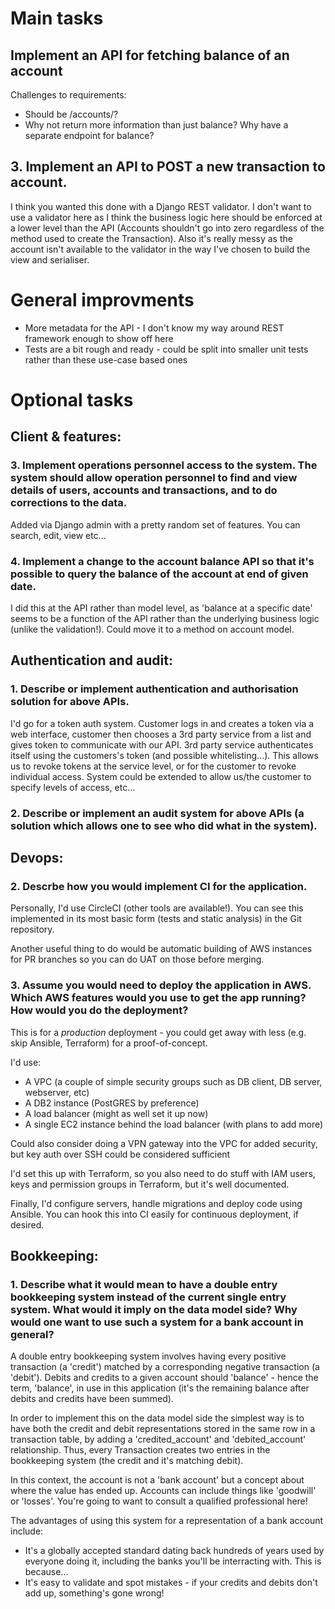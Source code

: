 Main tasks
===
## Implement an API for fetching balance of an account
Challenges to requirements:
* Should be /accounts/?
* Why not return more information than just balance? Why have a separate endpoint for balance?

## 3. Implement an API to POST a new transaction to account.
I think you wanted this done with a Django REST validator. I don't want to use a validator here as I think the business logic here should be enforced at a lower level than the API (Accounts shouldn't go into zero regardless of the method used to create the Transaction). Also it's really messy as the account isn't available to the validator in the way I've chosen to build the view and serialiser.


General improvments
===
* More metadata for the API - I don't know my way around REST framework enough to show off here
* Tests are a bit rough and ready - could be split into smaller unit tests rather than these use-case based ones


Optional tasks
===

## Client & features:
### 3. Implement operations personnel access to the system. The system should allow operation personnel to find and view details of users, accounts and transactions, and to do corrections to the data.
Added via Django admin with a pretty random set of features. You can search, edit, view etc...

### 4. Implement a change to the account balance API so that it's possible to query the balance of the account at end of given date.
I did this at the API rather than model level, as 'balance at a specific date' seems to be a function of the API rather than the underlying business logic (unlike the validation!). Could move it to a method on account model.

## Authentication and audit:
### 1. Describe or implement authentication and authorisation solution for above APIs.
I'd go for a token auth system. Customer logs in and creates a token via a web interface, customer then chooses a 3rd party service from a list and gives token to communicate with our API. 3rd party service authenticates itself using the customers's token (and possible whitelisting...). This allows us to revoke tokens at the service level, or for the customer to revoke individual access. System could be extended to allow us/the customer to specify levels of access, etc...

### 2. Describe or implement an audit system for above APIs (a solution which allows one to see who did what in the system).

## Devops:
### 2. Descrbe how you would implement CI for the application.
Personally, I'd use CircleCI (other tools are available!). You can see this implemented in its most basic form (tests and static analysis) in the Git repository.

Another useful thing to do would be automatic building of AWS instances for PR branches so you can do UAT on those before merging.

### 3. Assume you would need to deploy the application in AWS. Which AWS features would you use to get the app running? How would you do the deployment?
This is for a *production* deployment - you could get away with less (e.g. skip Ansible, Terraform) for a proof-of-concept.

I'd use:
* A VPC (a couple of simple security groups such as DB client, DB server, webserver, etc)
* A DB2 instance (PostGRES by preference)
* A load balancer (might as well set it up now)
* A single EC2 instance behind the load balancer (with plans to add more)

Could also consider doing a VPN gateway into the VPC for added security, but key auth over SSH could be considered sufficient

I'd set this up with Terraform, so you also need to do stuff with IAM users, keys and permission groups in Terraform, but it's well documented.

Finally, I'd configure servers, handle migrations and deploy code using Ansible. You can hook this into CI easily for continuous deployment, if desired.

## Bookkeeping:
### 1. Describe what it would mean to have a double entry bookkeeping system instead of the current single entry system. What would it imply on the data model side? Why would one want to use such a system for a bank account in general?
A double entry bookkeeping system involves having every positive transaction (a 'credit') matched by a corresponding negative transaction (a 'debit'). Debits and credits to a given account should 'balance' - hence the term, 'balance', in use in this application (it's the remaining balance after debits and credits have been summed).

In order to implement this on the data model side the simplest way is to have both the credit and debit representations stored in the same row in a transaction table, by adding a 'credited_account' and 'debited_account' relationship. Thus, every Transaction creates two entries in the bookkeeping system (the credit and it's matching debit).

In this context, the account is not a 'bank account' but a concept about where the value has ended up. Accounts can include things like 'goodwill' or 'losses'. You're going to want to consult a qualified professional here!

The advantages of using this system for a representation of a bank account include:

* It's a globally accepted standard dating back hundreds of years used by everyone doing it, including the banks you'll be interracting with. This is because...
* It's easy to validate and spot mistakes - if your credits and debits don't add up, something's gone wrong!